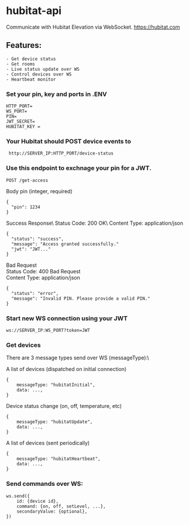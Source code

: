 # hubitat-api
Communicate with Hubitat Elevation via WebSocket. https://hubitat.com

## Features: 
    - Get device status 
    - Get rooms 
    - Live status update over WS
    - Control devices over WS
    - Heartbeat monitor

### Set your pin, key and ports in .ENV 
```
HTTP_PORT=
WS_PORT=
PIN=
JWT_SECRET=
HUBITAT_KEY = 
```
### Your Hubitat should POST device events to
``` http://SERVER_IP:HTTP_PORT/device-status```

### Use this endpoint to exchnage your pin for a JWT.
```
POST /get-access
```
Body
pin (integer, required)
```
{
  "pin": 1234
}
```

Success Response\ 
Status Code: 200 OK\ 
Content Type: application/json
```
{
  "status": "success",
  "message": "Access granted successfully."
  "jwt": "JWT..."
}
```

Bad Request\
Status Code: 400 Bad Request\
Content Type: application/json
```
{
  "status": "error",
  "message": "Invalid PIN. Please provide a valid PIN."
}
```
### Start new WS connection using your JWT
```ws://SERVER_IP:WS_PORT?token=JWT```

### Get devices
There are 3 message types send over WS (messageType):\

A list of devices (dispatched on initial connection)
```
{
    messageType: "hubitatInitial",
    data: ...,
}
```
Device status change (on, off, temperature, etc)
```
{
    messageType: "hubitatUpdate",
    data: ...,
}
```
A list of devices (sent periodically)
```
{
    messageType: "hubitatHeartbeat",
    data: ...,
}
```

### Send commands over WS:
```
ws.send({
    id: {device id},
    command: {on, off, setLevel, ...},
    secondaryValue: {optional},
})
```
